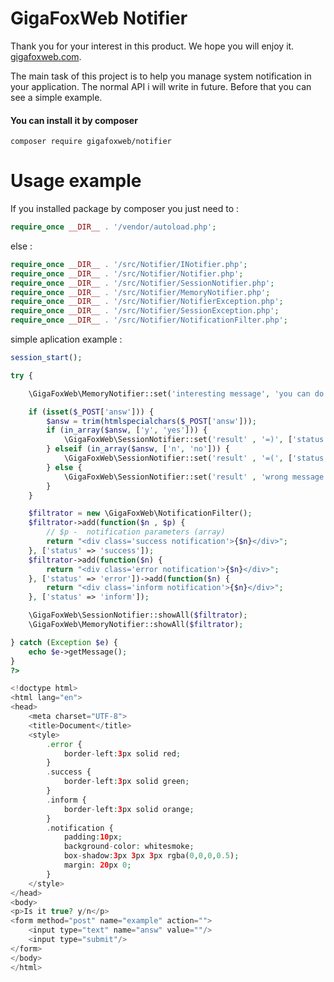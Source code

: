 # GigaFoxWeb Notifier

Thank you for your interest in this product. We hope you will enjoy it. [gigafoxweb.com](http://gigafoxweb.com).

The main task of this project is to help you manage system notification in your application.
The normal API i will write in future. Before that you can see a simple example.

#### You can install it by composer

```
composer require gigafoxweb/notifier
```

# Usage example

If you installed package by composer you just need to :

```php
require_once __DIR__ . '/vendor/autoload.php';
```

else :

```php
require_once __DIR__ . '/src/Notifier/INotifier.php';
require_once __DIR__ . '/src/Notifier/Notifier.php';
require_once __DIR__ . '/src/Notifier/SessionNotifier.php';
require_once __DIR__ . '/src/Notifier/MemoryNotifier.php';
require_once __DIR__ . '/src/Notifier/NotifierException.php';
require_once __DIR__ . '/src/Notifier/SessionException.php';
require_once __DIR__ . '/src/Notifier/NotificationFilter.php';
```

simple aplication example :

```php
session_start();

try {

    \GigaFoxWeb\MemoryNotifier::set('interesting message', 'you can do anything you want in this notifier', ['status' => 'inform']);

    if (isset($_POST['answ'])) {
        $answ = trim(htmlspecialchars($_POST['answ']));
        if (in_array($answ, ['y', 'yes'])) {
            \GigaFoxWeb\SessionNotifier::set('result' , '=)', ['status' => 'success']);
        } elseif (in_array($answ, ['n', 'no'])) {
            \GigaFoxWeb\SessionNotifier::set('result' , '=(', ['status' => 'error']);
        } else {
            \GigaFoxWeb\SessionNotifier::set('result' , 'wrong message', ['status' => 'error']);
        }
    }

    $filtrator = new \GigaFoxWeb\NotificationFilter();
    $filtrator->add(function($n , $p) {
        // $p -  notification parameters (array)
        return "<div class='success notification'>{$n}</div>";
    }, ['status' => 'success']);
    $filtrator->add(function($n) {
        return "<div class='error notification'>{$n}</div>";
    }, ['status' => 'error'])->add(function($n) {
        return "<div class='inform notification'>{$n}</div>";
    }, ['status' => 'inform']);

    \GigaFoxWeb\SessionNotifier::showAll($filtrator);
    \GigaFoxWeb\MemoryNotifier::showAll($filtrator);

} catch (Exception $e) {
    echo $e->getMessage();
}
?>

<!doctype html>
<html lang="en">
<head>
    <meta charset="UTF-8">
    <title>Document</title>
    <style>
        .error {
            border-left:3px solid red;
        }
        .success {
            border-left:3px solid green;
        }
        .inform {
            border-left:3px solid orange;
        }
        .notification {
            padding:10px;
            background-color: whitesmoke;
            box-shadow:3px 3px 3px rgba(0,0,0,0.5);
            margin: 20px 0;
        }
    </style>
</head>
<body>
<p>Is it true? y/n</p>
<form method="post" name="example" action="">
    <input type="text" name="answ" value=""/>
    <input type="submit"/>
</form>
</body>
</html>
```
